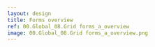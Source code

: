 ```yaml
---
layout: design
title: Forms overview
ref: 00.Global_08.Grid forms_a_overview
image: 00.Global_08.Grid forms_a_overview.png
---
```

